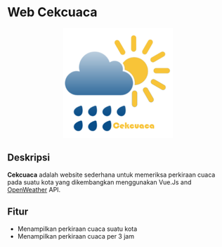 # Web Cekcuaca

<div align="center">
    <img width="250" src="./src/assets/logo.png">
</div>

## Deskripsi

**Cekcuaca** adalah website sederhana untuk memeriksa perkiraan cuaca pada suatu kota yang dikembangkan menggunakan Vue.Js and [OpenWeather](https://openweathermap.org/) API.

## Fitur

- Menampilkan perkiraan cuaca suatu kota
- Menampilkan perkiraan cuaca per 3 jam

